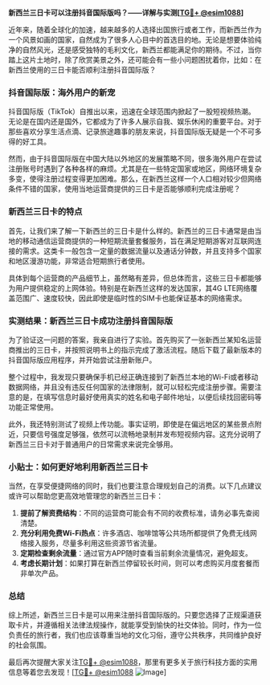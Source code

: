 **新西兰三日卡可以注册抖音国际版吗？——详解与实测[[TG💪+ @esim1088](https://t.me/s/esim1088)]**

近年来，随着全球化的加速，越来越多的人选择出国旅行或者工作，而新西兰作为一个风景如画的国家，自然成为了很多人心目中的首选目的地。无论是想要体验纯净的自然风光，还是感受独特的毛利文化，新西兰都能满足你的期待。不过，当你踏上这片土地时，除了欣赏美景之外，还可能会有一些小问题困扰着你，比如：在新西兰使用的三日卡能否顺利注册抖音国际版？

### 抖音国际版：海外用户的新宠

抖音国际版（TikTok）自推出以来，迅速在全球范围内掀起了一股短视频热潮。无论是在国内还是国外，它都成为了许多人展示自我、娱乐休闲的重要平台。对于那些喜欢分享生活点滴、记录旅途趣事的朋友来说，抖音国际版无疑是一个不可多得的好工具。

然而，由于抖音国际版在中国大陆以外地区的发展策略不同，很多海外用户在尝试注册账号时遇到了各种各样的麻烦。尤其是在一些特定国家或地区，网络环境复杂多变，使得注册过程变得更加困难。那么，在新西兰这样一个人口相对较少但网络条件不错的国家，使用当地运营商提供的三日卡是否能够顺利完成注册呢？

### 新西兰三日卡的特点

首先，让我们来了解一下新西兰的三日卡是什么样的。新西兰的三日卡通常是由当地的移动通信运营商提供的一种短期流量套餐服务，旨在满足短期游客对互联网连接的需求。这类卡一般包含一定量的数据流量以及通话分钟数，并且支持多个国家和地区漫游功能，非常适合短期旅行者使用。

具体到每个运营商的产品细节上，虽然略有差异，但总体而言，这些三日卡都能够为用户提供稳定的上网体验。特别是在新西兰这样的发达国家，其4G LTE网络覆盖范围广、速度较快，因此即使是临时性的SIM卡也能保证基本的网络需求。

### 实测结果：新西兰三日卡成功注册抖音国际版

为了验证这一问题的答案，我亲自进行了实验。首先购买了一张新西兰某知名运营商推出的三日卡，并按照说明书上的指示完成了激活流程。随后下载了最新版本的抖音国际版应用程序，并开始尝试注册新账户。

整个过程中，我发现只要确保手机已经正确连接到了新西兰本地的Wi-Fi或者移动数据网络，并且没有违反任何国家的法律限制，就可以轻松完成注册步骤。需要注意的是，在填写信息时最好使用真实的姓名和电子邮件地址，以便后续找回密码等功能正常使用。

此外，我还特别测试了视频上传功能。事实证明，即使是在偏远地区的某些景点附近，只要信号强度足够强，依然可以流畅地录制并发布短视频内容。这充分说明了新西兰三日卡对于普通用户的日常需求来说完全够用。

### 小贴士：如何更好地利用新西兰三日卡

当然，在享受便捷网络的同时，我们也要注意合理规划自己的消费。以下几点建议或许可以帮助您更高效地管理您的新西兰三日卡：

1. **提前了解资费结构**：不同的运营商可能会有不同的收费标准，请务必事先查阅清楚。
2. **充分利用免费Wi-Fi热点**：许多酒店、咖啡馆等公共场所都提供了免费无线网络接入服务，尽量多利用这些资源节省流量。
3. **定期检查剩余流量**：通过官方APP随时查看当前剩余流量情况，避免超支。
4. **考虑长期计划**：如果打算在新西兰停留较长时间，则可以考虑购买月度套餐而非单次产品。

### 总结

综上所述，新西兰三日卡是可以用来注册抖音国际版的。只要您选择了正规渠道获取卡片，并遵循相关法律法规操作，就能享受到愉快的社交体验。同时，作为一位负责任的旅行者，我们也应该尊重当地的文化习俗，遵守公共秩序，共同维护良好的社会氛围。

最后再次提醒大家关注[TG💪+ @esim1088](https://t.me/s/esim1088)，那里有更多关于旅行科技方面的实用信息等着您去发现！[[TG💪+ @esim1088](https://t.me/s/esim1088) ![Image](https://i.postimg.cc/4NQfJmqS/Snipaste-2025-05-13-00-14-12.png)]